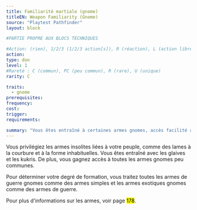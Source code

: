 ```yaml
---
title: Familiarité martiale (gnome)
titleEN: Weapon Familiarity (Gnome)
source: "Playtest Pathfinder"
layout: block

#PARTIE PROPRE AUX BLOCS TECHNIQUES

#Action: (rien), 1/2/3 (1/2/3 action[s]), R (réaction), L (action libre)
action: 
type: don
level: 1
#Rareté : C (commun), PC (peu commun), R (rare), U (unique)
rarity: C

traits:
  - gnome
prerequisites: 
frequency:
cost:
trigger:
requirements:

summary: "Vous êtes entraîné à certaines armes gnomes, accès facilité aux autres armes gnomes."
---
```


Vous privilégiez les armes insolites liées à votre peuple, comme des lames à la courbure et à la forme inhabituelles. Vous êtes entraîné avec les glaives et les kukris. De plus, vous gagnez accès à toutes les armes gnomes peu communes. 

Pour déterminer votre degré de formation, vous traitez toutes les armes de guerre gnomes comme des armes simples et les armes exotiques gnomes comme des armes de guerre.

Pour plus d'informations sur les armes, voir page <mark>178</mark>.